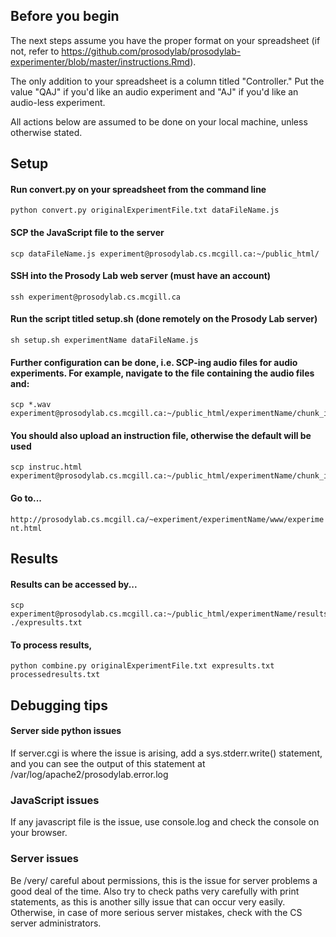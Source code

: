 ## Before you begin

The next steps assume you have the proper format on your spreadsheet (if not, refer to https://github.com/prosodylab/prosodylab-experimenter/blob/master/instructions.Rmd).

The only addition to your spreadsheet is a column titled "Controller." Put the value "QAJ" if you'd like an audio experiment and "AJ" if you'd like an audio-less experiment.

All actions below are assumed to be done on your local machine, unless otherwise stated.

## Setup

#### Run convert.py on your spreadsheet from the command line

``` {r, engine='bash', count_lines}
python convert.py originalExperimentFile.txt dataFileName.js 
```

#### SCP the JavaScript file to the server

``` {r, engine='bash', count_lines}
scp dataFileName.js experiment@prosodylab.cs.mcgill.ca:~/public_html/
```

#### SSH into the Prosody Lab web server (must have an account)

``` {r, engine='bash', count_lines}
ssh experiment@prosodylab.cs.mcgill.ca
```

#### Run the script titled setup.sh (done remotely on the Prosody Lab server)

``` {r, engine='bash', count_lines}
sh setup.sh experimentName dataFileName.js
```

#### Further configuration can be done, i.e. SCP-ing audio files for audio experiments. For example, navigate to the file containing the audio files and:
``` {r, engine='bash', count_lines}
scp *.wav experiment@prosodylab.cs.mcgill.ca:~/public_html/experimentName/chunk_includes
```

#### You should also upload an instruction file, otherwise the default will be used
``` {r, engine='bash', count_lines}
scp instruc.html experiment@prosodylab.cs.mcgill.ca:~/public_html/experimentName/chunk_includes
```

#### Go to...
`http://prosodylab.cs.mcgill.ca/~experiment/experimentName/www/experiment.html`


## Results

#### Results can be accessed by...

``` {r, engine='bash', count_lines}
scp experiment@prosodylab.cs.mcgill.ca:~/public_html/experimentName/results/results.txt ./expresults.txt
```

#### To process results,
``` {r, engine='bash', count_lines}
python combine.py originalExperimentFile.txt expresults.txt processedresults.txt
```

## Debugging tips

#### Server side python issues
If server.cgi is where the issue is arising, add a sys.stderr.write() statement, and you can see the output of this statement at /var/log/apache2/prosodylab.error.log

### JavaScript issues
If any javascript file is the issue, use console.log and check the console on your browser.

### Server issues
Be /very/ careful about permissions, this is the issue for server problems a good deal of the time.
Also try to check paths very carefully with print statements, as this is another silly issue that can occur very easily.
Otherwise, in case of more serious server mistakes, check with the CS server administrators.




